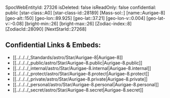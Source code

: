 ﻿---
location: [37.21,-89.925,150]
type: Star
tags:
- astro/Star

---
SpocWebEntityId: 27326
isDeleted: false
isReadOnly: false
confidential: public
[star-class::A0]
[star-class-id::28189]
[Mass-sol::]
[name::Aurigae-8]
[geo-alt::150]
[geo-lon::89.925]
[geo-lat::37.21]
[geo-lon-v::0.004]
[geo-lat-v::-0.08]
[bright-min::26]
[bright-max::26]
[Zodiac-index::8]
[ZodiacId::28090]
[NextStarId::27268]



## Confidential Links & Embeds: 
- [[../../../_Standards/astro/Star/Aurigae-8|Aurigae-8]] 
- [[../../../_public/astro/Star/Aurigae-8.public|Aurigae-8.public]] 
- [[../../../_internal/astro/Star/Aurigae-8.internal|Aurigae-8.internal]] 
- [[../../../_protect/astro/Star/Aurigae-8.protect|Aurigae-8.protect]] 
- [[../../../_private/astro/Star/Aurigae-8.private|Aurigae-8.private]] 
- [[../../../_personal/astro/Star/Aurigae-8.personal|Aurigae-8.personal]] 
- [[../../../_secret/astro/Star/Aurigae-8.secret|Aurigae-8.secret]]

